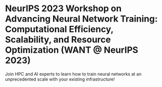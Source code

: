 # NeurIPS 2023 Workshop on Advancing Neural Network Training: Computational Efficiency, Scalability, and Resource Optimization (WANT @ NeurIPS 2023)
Join HPC and AI experts to learn how to train neural networks at an unprecedented scale with your existing infrastructure! 

